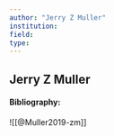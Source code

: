 ```yaml
---
author: "Jerry Z Muller"
institution:
field:
type:
---
```


## Jerry Z Muller
#### Bibliography:

![[@Muller2019-zm]]